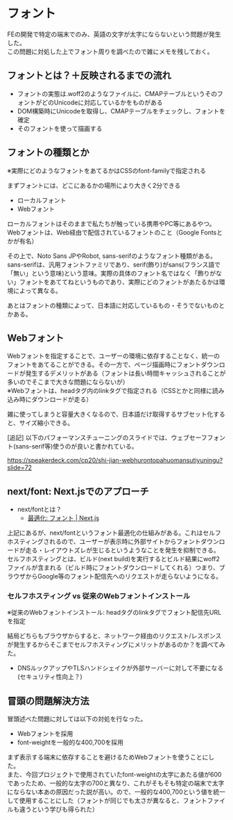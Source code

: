 # フォント

FEの開発で特定の端末でのみ、英語の文字が太字にならないという問題が発生した。  
この問題に対処した上でフォント周りを調べたので雑にメモを残しておく。

## フォントとは？＋反映されるまでの流れ

- フォントの実態は.woff2のようなファイルに、CMAPテーブルというそのフォントがどのUnicodeに対応しているかをものがある
- DOM構築時にUnicodeを取得し、CMAPテーブルをチェックし、フォントを確定
- そのフォントを使って描画する

## フォントの種類とか

※実際にどのようなフォントをあてるかはCSSのfont-familyで指定される

まずフォントには、どこにあるかの場所により大きく2分できる

- ローカルフォント
- Webフォント

ローカルフォントはそのままで私たちが触っている携帯やPC等にあるやつ。  
Webフォントは、Web経由で配信されているフォントのこと（Google Fontsとかが有名）

その上で、Noto Sans JPやRobot, sans-serifのようなフォント種類がある。  
sans-serifは、汎用フォントファミリであり、serif(飾り)がsans(フランス語で「無い」という意味)という意味。実際の具体のフォント名ではなく「飾りがない」フォントをあててねというものであり、実際にどのフォントがあたるかは環境によって異なる。

あとはフォントの種類によって、日本語に対応しているもの・そうでないものとかある。

## Webフォント

Webフォントを指定することで、ユーザーの環境に依存することなく、統一のフォントをあてることができる。その一方で、ページ描画時にフォントダウンロードが発生するデメリットがある（フォントは長い時間キャッシュされることが多いのでそこまで大きな問題にならないが）  
※Webフォントは、headタグ内のlinkタグで指定される（CSSとかと同様に読み込み時にダウンロードが走る）

雑に使ってしまうと容量大きくなるので、日本語だけ取得するサブセット化すると、サイズ縮小できる。

[追記]
以下のパフォーマンスチューニングのスライドでは、ウェブセーフフォント(sans-serif等)使うのが良いと書かれている。

https://speakerdeck.com/cp20/shi-jian-webhurontopahuomansutiyuningu?slide=72

## next/font: Next.jsでのアプローチ

- next/fontとは？
  - [最適化: フォント | Next.js](https://nextjs.org/docs/app/building-your-application/optimizing/fonts)

上記にあるが、next/fontというフォント最適化の仕組みがある。これはセルフホスティングされるので、ユーザーが表示時に外部サイトからフォントダウンロードが走る・レイアウトズレが生じるというようなことを発生を抑制できる。  
セルフホスティングとは、ビルド(next build)を実行するとビルド結果にwoff2ファイルが含まれる（ビルド時にフォントダウンロードしてくれる）つまり、ブラウザからGoogle等のフォント配信先へのリクエストが走らないようになる。  

### セルフホスティング vs 従来のWebフォントインストール

※従来のWebフォントインストール: headタグのlinkタグでフォント配信先URLを指定

結局どちらもブラウザからすると、ネットワーク経由のリクエスト/レスポンスが発生するからそこまでセルフホスティングにメリットがあるのか？を調べてみた。

- DNSルックアップやTLSハンドシェイクが外部サーバーに対して不要になる(セキュリティ性向上？)

## 冒頭の問題解決方法

冒頭述べた問題に対しては以下の対処を行なった。

- Webフォントを採用
- font-weightを一般的な400,700を採用

まず表示する端末に依存することを避けるためWebフォントを使うことにした。  
また、今回プロジェクトで使用されていたfont-weightの太字にあたる値が600であったため、一般的な太字の700と異なり、これがそもそも特定の端末で太字にならない本あの原因だった説が高い。ので、一般的な400,700という値を統一して使用することにした（フォントが同じでも太さが異なると、フォントファイルも違うという学びも得られた）